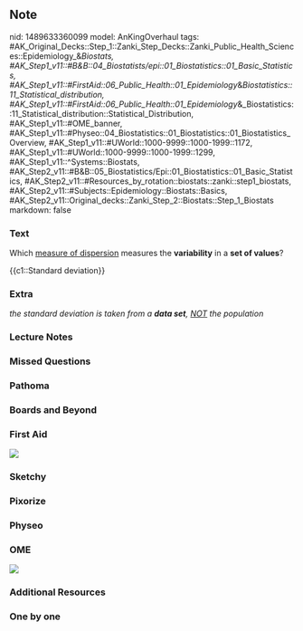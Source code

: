 ## Note
nid: 1489633360099
model: AnKingOverhaul
tags: #AK_Original_Decks::Step_1::Zanki_Step_Decks::Zanki_Public_Health_Sciences::Epidemiology_&_Biostats, #AK_Step1_v11::#B&B::04_Biostatists/epi::01_Biostatistics::01_Basic_Statistics, #AK_Step1_v11::#FirstAid::06_Public_Health::01_Epidemiology_&_Biostatistics::11_Statistical_distribution, #AK_Step1_v11::#FirstAid::06_Public_Health::01_Epidemiology_&_Biostatistics::11_Statistical_distribution::Statistical_Distribution, #AK_Step1_v11::#OME_banner, #AK_Step1_v11::#Physeo::04_Biostatistics::01_Biostatistics::01_Biostatistics_Overview, #AK_Step1_v11::#UWorld::1000-9999::1000-1999::1172, #AK_Step1_v11::#UWorld::1000-9999::1000-1999::1299, #AK_Step1_v11::^Systems::Biostats, #AK_Step2_v11::#B&B::05_Biostatistics/Epi::01_Biostatistics::01_Basic_Statistics, #AK_Step2_v11::#Resources_by_rotation::biostats::zanki::step1_biostats, #AK_Step2_v11::#Subjects::Epidemiology::Biostats::Basics, #AK_Step2_v11::Original_decks::Zanki_Step_2::Biostats::Step_1_Biostats
markdown: false

### Text
Which <u>measure of dispersion</u> measures the <b>variability</b>
in a <b>set of values</b>?
<div>
  {{c1::Standard deviation}}
</div>

### Extra
<i>the standard deviation is taken from a <b>data set</b>,
<u>NOT</u> the population</i>

### Lecture Notes


### Missed Questions


### Pathoma


### Boards and Beyond


### First Aid
<img src="tmpRdCgk4.png">

### Sketchy


### Pixorize


### Physeo


### OME
<div class="ome-widget">
  <a href="https://onlinemeded.org?ref=anki"><img src=
  "_OME_AnkiFlashcards_General_7.png"></a>
</div>

### Additional Resources


### One by one

